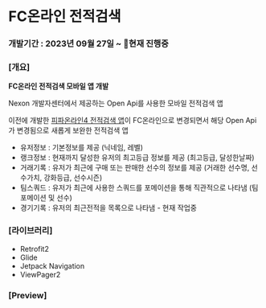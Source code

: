 # FC온라인 전적검색
### 개발기간 : 2023년 09월 27일 ~ 현재 진행중

### [개요]

**FC온라인 전적검색 모바일 앱 개발**

Nexon 개발자센터에서 제공하는 Open Api를 사용한 모바일 전적검색 앱

이전에 개발한 [피파온라인4 전적검색 앱](https://github.com/KHJ-11/FIFA_Search/)이
FC온라인으로 변경되면서 해당 Open Api가 변경됨으로 새롭게 보완한 전적검색 앱
 
* 유저정보 : 기본정보를 제공 (닉네임, 레벨)
* 랭크정보 : 현재까지 달성한 유저의 최고등급 정보를 제공 (최고등급, 달성한날짜)
* 거래기록 : 유저가 최근에 구매 또는 판매한 선수의 정보를 제공 (거래한 선수명, 선수가치, 강화등급, 선수시즌)
* 팀스쿼드 : 유저가 최근에 사용한 스쿼드를 포메이션을 통해 직관적으로 나타냄 (팀 포메이션 및 선수)
* 경기기록 : 유저의 최근전적을 목록으로 나타냄 - 현재 작업중

### [라이브러리]
* Retrofit2
* Glide
* Jetpack Navigation
* ViewPager2

### [Preview]
